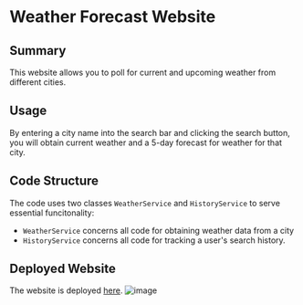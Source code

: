 # Weather Forecast Website

## Summary

This website allows you to poll for current and upcoming weather from different cities.

## Usage

By entering a city name into the search bar and clicking the search button, you will obtain current weather and a 5-day forecast for weather for that city.

## Code Structure

The code uses two classes `WeatherService` and `HistoryService` to serve essential funcitonality:
   - `WeatherService` concerns all code for obtaining weather data from a city
   - `HistoryService` concerns all code for tracking a user's search history.

## Deployed Website

The website is deployed [here](https://weather-api-l614.onrender.com/).
![image](https://github.com/user-attachments/assets/cca5053e-31c2-45f7-a96a-0b380d1bd96b)

